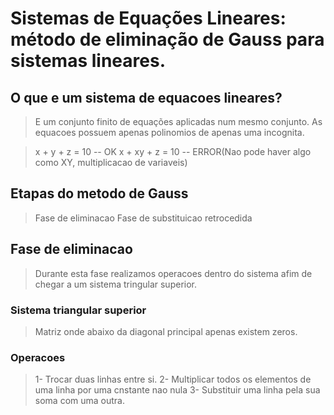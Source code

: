 # Sistemas de Equações Lineares: método de eliminação de Gauss para sistemas lineares.


## O que e um sistema de equacoes lineares?
> E um conjunto finito de equações aplicadas num mesmo conjunto. As equacoes possuem apenas polinomios de apenas uma incognita.

> x + y + z = 10 -- OK
> x + xy + z = 10 -- ERROR(Nao pode haver algo como XY, multiplicacao de variaveis)

## Etapas do metodo de Gauss
> Fase de eliminacao
> Fase de substituicao retrocedida

## Fase de eliminacao
> Durante esta fase realizamos operacoes dentro do sistema afim de chegar a um sistema tringular superior.

### Sistema triangular superior
> Matriz onde abaixo da diagonal principal apenas existem zeros.

### Operacoes
> 1- Trocar duas linhas entre si.
> 2- Multiplicar todos os elementos de uma linha por uma cnstante nao nula
> 3- Substituir uma linha pela sua soma com uma outra.




